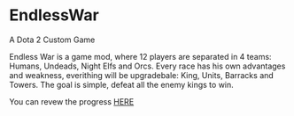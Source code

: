 # EndlessWar
A Dota 2 Custom Game

Endless War is a game mod, where 12 players are separated in 4 teams: Humans, Undeads, Night Elfs and Orcs. 
Every race has his own advantages and weakness, everithing will be upgradebale: King, Units, Barracks and Towers.
The goal is simple, defeat all the enemy kings to win.

You can revew the progress [HERE](https://trello.com/b/P6a2RSZb/endless-war)
